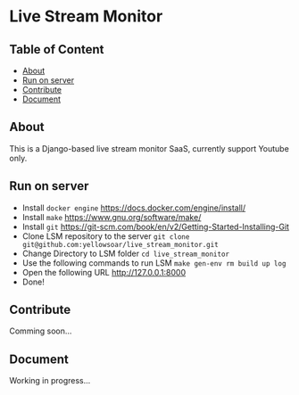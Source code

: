 # Live Stream Monitor

## Table of Content
<!-- MarkdownTOC -->

- [About](#about)
- [Run on server](#run-on-server)
- [Contribute](#contribute)
- [Document](#document)

<!-- /MarkdownTOC -->

## About

This is a Django-based live stream monitor SaaS, currently support Youtube only.

## Run on server

- Install `docker engine`
  <https://docs.docker.com/engine/install/>
- Install `make`
  <https://www.gnu.org/software/make/>
- Install `git`
  <https://git-scm.com/book/en/v2/Getting-Started-Installing-Git>
- Clone LSM repository to the server
  `git clone git@github.com:yellowsoar/live_stream_monitor.git`
- Change Directory to LSM folder
  `cd live_stream_monitor`
- Use the following commands to run LSM
  `make gen-env rm build up log`
- Open the following URL
  <http://127.0.0.1:8000>
- Done!

## Contribute

Comming soon...

## Document

Working in progress...
